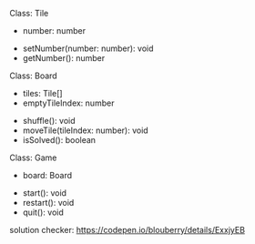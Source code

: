 Class: Tile

- number: number

* setNumber(number: number): void
* getNumber(): number

Class: Board

- tiles: Tile[]
- emptyTileIndex: number

* shuffle(): void
* moveTile(tileIndex: number): void
* isSolved(): boolean

Class: Game

- board: Board

* start(): void
* restart(): void
* quit(): void

solution checker:
https://codepen.io/blouberry/details/ExxjyEB
